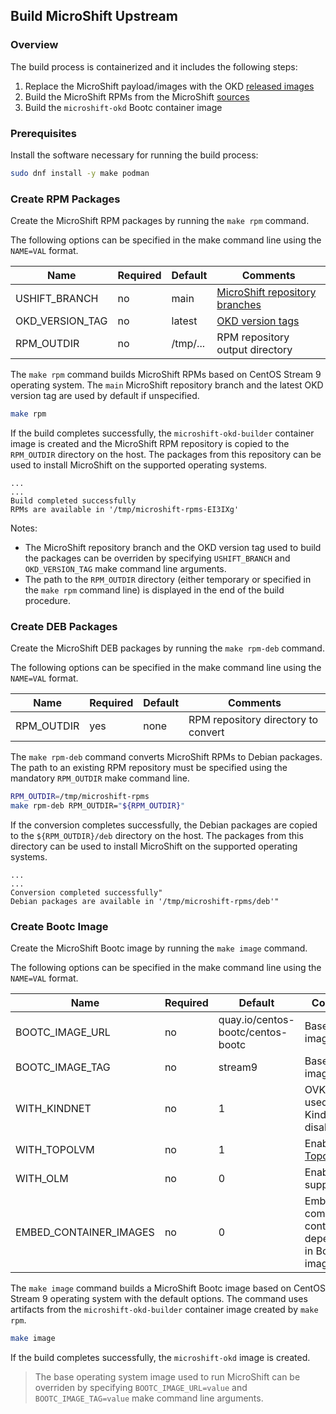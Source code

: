 ## Build MicroShift Upstream

### Overview

The build process is containerized and it includes the following steps:

1. Replace the MicroShift payload/images with the OKD [released images](https://github.com/okd-project/okd/releases)
1. Build the MicroShift RPMs from the MicroShift [sources](https://github.com/openshift/microshift)
1. Build the `microshift-okd` Bootc container image

### Prerequisites

Install the software necessary for running the build process:

```bash
sudo dnf install -y make podman
```

### Create RPM Packages

Create the MicroShift RPM packages by running the `make rpm` command.

The following options can be specified in the make command line using the `NAME=VAL` format.

| Name            | Required | Default  | Comments |
|-----------------|----------|----------|----------|
| USHIFT_BRANCH   | no       | main     | [MicroShift repository branches](https://github.com/openshift/microshift/branches) |
| OKD_VERSION_TAG | no       | latest   | [OKD version tags](https://quay.io/repository/okd/scos-release?tab=tags) |
| RPM_OUTDIR      | no       | /tmp/... | RPM repository output directory |

The `make rpm` command builds MicroShift RPMs based on CentOS Stream 9 operating
system. The `main` MicroShift repository branch and the latest OKD version tag
are used by default if unspecified.

```bash
make rpm
```

If the build completes successfully, the `microshift-okd-builder` container image
is created and the MicroShift RPM repository is copied to the `RPM_OUTDIR` directory
on the host. The packages from this repository can be used to install MicroShift
on the supported operating systems.

```
...
...
Build completed successfully
RPMs are available in '/tmp/microshift-rpms-EI3IXg'
```

Notes:
- The MicroShift repository branch and the OKD version tag used to build the
  packages can be overriden by specifying `USHIFT_BRANCH` and `OKD_VERSION_TAG`
  make command line arguments.
- The path to the `RPM_OUTDIR` directory (either temporary or specified in
  the `make rpm` command line) is displayed in the end of the build procedure.

### Create DEB Packages

Create the MicroShift DEB packages by running the `make rpm-deb` command.

The following options can be specified in the make command line using the `NAME=VAL` format.

| Name       | Required | Default  | Comments |
|------------|----------|----------|----------|
| RPM_OUTDIR | yes      | none     | RPM repository directory to convert |

The `make rpm-deb` command converts MicroShift RPMs to Debian packages. The path
to an existing RPM repository must be specified using the mandatory `RPM_OUTDIR`
make command line.

```bash
RPM_OUTDIR=/tmp/microshift-rpms
make rpm-deb RPM_OUTDIR="${RPM_OUTDIR}"
```

If the conversion completes successfully, the Debian packages are copied to the
`${RPM_OUTDIR}/deb` directory on the host. The packages from this directory can
be used to install MicroShift on the supported operating systems.

```
...
...
Conversion completed successfully"
Debian packages are available in '/tmp/microshift-rpms/deb'"
```

### Create Bootc Image

Create the MicroShift Bootc image by running the `make image` command.

The following options can be specified in the make command line using the `NAME=VAL` format.

| Name                   | Required | Default  | Comments
|------------------------|----------|----------|---------
| BOOTC_IMAGE_URL        | no       | quay.io/centos-bootc/centos-bootc | Base Bootc image URL
| BOOTC_IMAGE_TAG        | no       | stream9  | Base Bootc image tag
| WITH_KINDNET           | no       | 1        | OVK-K CNI is used when Kindnet is disabled
| WITH_TOPOLVM           | no       | 1        | Enable [TopoLVM](https://github.com/topolvm/topolvm) CSI
| WITH_OLM               | no       | 0        | Enable OLM support
| EMBED_CONTAINER_IMAGES | no       | 0        | Embed all component container dependencies in Bootc images

The `make image` command builds a MicroShift Bootc image based on CentOS Stream 9
operating system with the default options. The command uses artifacts from the
`microshift-okd-builder` container image created by `make rpm`.

```bash
make image
```

If the build completes successfully, the `microshift-okd` image is created.

> The base operating system image used to run MicroShift can be overriden by
> specifying `BOOTC_IMAGE_URL=value` and `BOOTC_IMAGE_TAG=value` make command line
> arguments.
